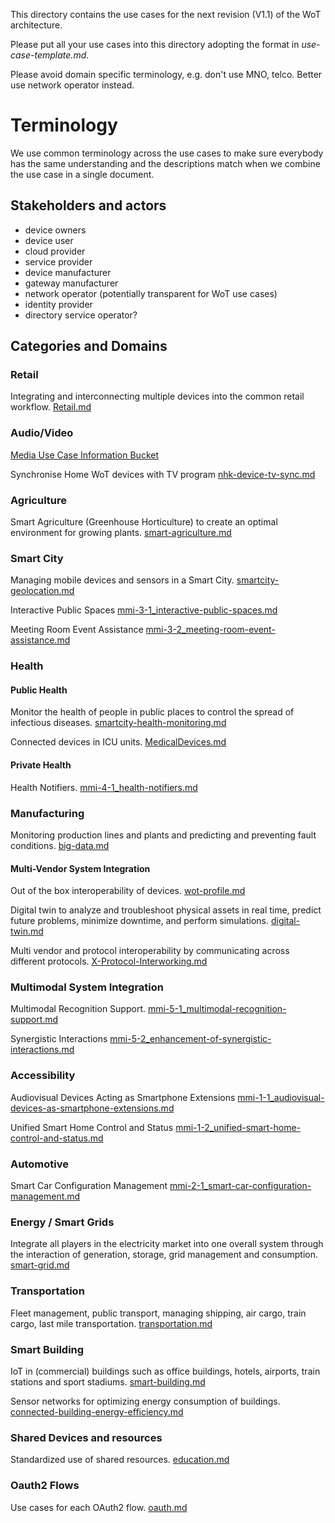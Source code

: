 This directory contains the use cases 
for the next revision (V1.1) of the WoT architecture.

Please put all your use cases into this directory adopting the format in <em>use-case-template.md</em>.

Please avoid domain specific terminology, e.g. don't use MNO, telco. Better use network operator instead.

# Terminology

We use common terminology across the use cases to make sure 
everybody has the same understanding and the descriptions match
when we combine the use case in a single document.

## Stakeholders and actors

- device owners  
- device user  
- cloud provider  
- service provider  
- device manufacturer   
- gateway manufacturer  
- network operator (potentially transparent for WoT use cases)  
- identity provider  
- directory service operator?  

## Categories and Domains

### Retail
Integrating and interconnecting multiple devices into the common retail workflow.
[Retail.md](retail.md)

### Audio/Video
[Media Use Case Information Bucket](media-information-references.md)

Synchronise Home WoT devices with TV program
[nhk-device-tv-sync.md](nhk-device-tv-sync.md)

### Agriculture
Smart Agriculture (Greenhouse Horticulture) to create an optimal environment for growing plants.
[smart-agriculture.md](smart-agriculture.md)

### Smart City
Managing mobile devices and sensors in a Smart City. 
[smartcity-geolocation.md](smartcity-geolocation.md)

Interactive Public Spaces
[mmi-3-1_interactive-public-spaces.md](mmi-3-1_interactive-public-spaces.md)

Meeting Room Event Assistance
[mmi-3-2_meeting-room-event-assistance.md](mmi-3-2_meeting-room-event-assistance.md)

### Health
#### Public Health
Monitor the health of people in public places to
control the spread of infectious diseases.
[smartcity-health-monitoring.md](smartcity-health-monitoring.md)

Connected devices in ICU units.
[MedicalDevices.md](MedicalDevices.md)

#### Private Health
Health Notifiers.
[mmi-4-1_health-notifiers.md](mmi-4-1_health-notifiers.md)

### Manufacturing
Monitoring production lines and plants and predicting and preventing fault conditions. 
[big-data.md](big-data.md)

#### Multi-Vendor System Integration 
Out of the box interoperability of devices.
[wot-profile.md](wot-profile.md)

Digital twin to analyze and troubleshoot physical assets in real time, predict future problems, minimize downtime, and perform simulations.
[digital-twin.md](digital-twin.md)

Multi vendor and protocol interoperability by communicating across different protocols. 
[X-Protocol-Interworking.md](X-Protocol-Interworking.md)


### Multimodal System Integration
Multimodal Recognition Support.
[mmi-5-1_multimodal-recognition-support.md](mmi-5-1_multimodal-recognition-support.md)

Synergistic Interactions
[mmi-5-2_enhancement-of-synergistic-interactions.md](mmi-5-2_enhancement-of-synergistic-interactions.md)

### Accessibility
Audiovisual Devices Acting as Smartphone Extensions
[mmi-1-1_audiovisual-devices-as-smartphone-extensions.md](mmi-1-1_audiovisual-devices-as-smartphone-extensions.md)

Unified Smart Home Control and Status
[mmi-1-2_unified-smart-home-control-and-status.md](mmi-1-2_unified-smart-home-control-and-status.md)

### Automotive
Smart Car Configuration Management
[mmi-2-1_smart-car-configuration-management.md](mmi-2-1_smart-car-configuration-management.md)

### Energy / Smart Grids
Integrate all players in the electricity market into one overall system through the interaction of generation, storage, grid management and consumption.
[smart-grid.md](smart-grid.md)

### Transportation
Fleet management, public transport, managing shipping, air cargo, train cargo, last mile transportation.
[transportation.md](transportation.md)

### Smart Building
IoT in (commercial) buildings such as office buildings, hotels, airports, train stations and sport stadiums.
[smart-building.md](smart-building.md)

Sensor networks for optimizing energy consumption of buildings. 
[connected-building-energy-efficiency.md](connected-building-energy-efficiency.md)

### Shared Devices and resources
Standardized use of shared resources.
[education.md](education.md)

### Oauth2 Flows
Use cases for each OAuth2 flow.
[oauth.md](oauth.md)

